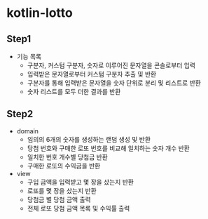 # kotlin-lotto
## Step1
- 기능 목록
  - 구분자, 커스텀 구분자, 숫자로 이루어진 문자열을 콘솔로부터 입력
  - 입력받은 문자열로부터 커스텀 구분자 추출 및 반환
  - 구분자를 통해 입력받은 문자열을 숫자 단위로 분리 및 리스트로 반환 
  - 숫자 리스트를 모두 더한 결과를 반환
## Step2
  - domain
    - 임의의 6개의 숫자를 생성하는 랜덤 생성 및 반환
    - 당첨 번호와 구매한 로또 번호를 비교해 일치하는 숫자 개수 반환
    - 일치한 번호 개수별 당첨금 반환
    - 구매한 로또의 수익금을 반환
  - view
    - 구입 금액을 입력받고 몇 장을 샀는지 반환
    - 로또를 몇 장을 샀는지 반환
    - 당첨금 별 당첨 금액 출력
    - 전체 로또 당첨 금액 목록 및 수익률 출력
